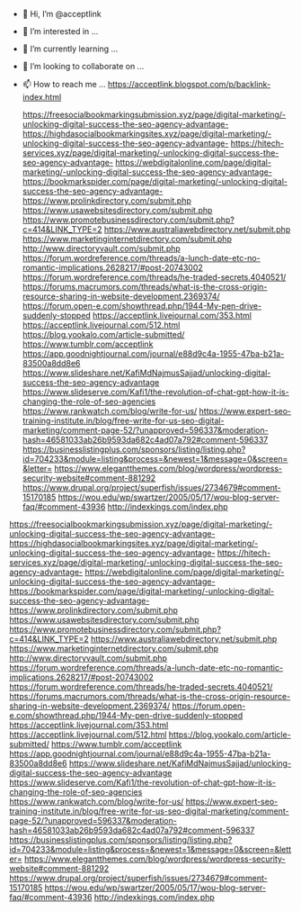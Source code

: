 - 👋 Hi, I’m @acceptlink
- 👀 I’m interested in ...
- 🌱 I’m currently learning ...
- 💞️ I’m looking to collaborate on ...
- 📫 How to reach me ...
  https://acceptlink.blogspot.com/p/backlink-index.html

  <a href="https://freesocialbookmarkingsubmission.xyz/page/digital-marketing/-unlocking-digital-success-the-seo-agency-advantage-">https://freesocialbookmarkingsubmission.xyz/page/digital-marketing/-unlocking-digital-success-the-seo-agency-advantage-</a>
<a href="https://highdasocialbookmarkingsites.xyz/page/digital-marketing/-unlocking-digital-success-the-seo-agency-advantage-">https://highdasocialbookmarkingsites.xyz/page/digital-marketing/-unlocking-digital-success-the-seo-agency-advantage-</a>
<a href="https://hitech-services.xyz/page/digital-marketing/-unlocking-digital-success-the-seo-agency-advantage-">https://hitech-services.xyz/page/digital-marketing/-unlocking-digital-success-the-seo-agency-advantage-</a>
<a href="https://webdigitalonline.com/page/digital-marketing/-unlocking-digital-success-the-seo-agency-advantage-">https://webdigitalonline.com/page/digital-marketing/-unlocking-digital-success-the-seo-agency-advantage-</a>
<a href="https://bookmarkspider.com/page/digital-marketing/-unlocking-digital-success-the-seo-agency-advantage-">https://bookmarkspider.com/page/digital-marketing/-unlocking-digital-success-the-seo-agency-advantage-</a>
<a href="https://www.prolinkdirectory.com/submit.php">https://www.prolinkdirectory.com/submit.php</a>
<a href="https://www.usawebsitesdirectory.com/submit.php">https://www.usawebsitesdirectory.com/submit.php</a>
<a href="https://www.promotebusinessdirectory.com/submit.php?c=414&LINK_TYPE=2">https://www.promotebusinessdirectory.com/submit.php?c=414&LINK_TYPE=2</a>
<a href="https://www.australiawebdirectory.net/submit.php">https://www.australiawebdirectory.net/submit.php</a>
<a href="https://www.marketinginternetdirectory.com/submit.php">https://www.marketinginternetdirectory.com/submit.php</a>
<a href="http://www.directoryvault.com/submit.php">http://www.directoryvault.com/submit.php</a>
<a href="https://forum.wordreference.com/threads/a-lunch-date-etc-no-romantic-implications.2628217/#post-20743002">https://forum.wordreference.com/threads/a-lunch-date-etc-no-romantic-implications.2628217/#post-20743002</a>
<a href="https://forum.wordreference.com/threads/he-traded-secrets.4040521/">https://forum.wordreference.com/threads/he-traded-secrets.4040521/</a>
<a href="https://forums.macrumors.com/threads/what-is-the-cross-origin-resource-sharing-in-website-development.2369374/">https://forums.macrumors.com/threads/what-is-the-cross-origin-resource-sharing-in-website-development.2369374/</a>
<a href="https://forum.open-e.com/showthread.php/1944-My-pen-drive-suddenly-stopped">https://forum.open-e.com/showthread.php/1944-My-pen-drive-suddenly-stopped</a>
<a href="https://acceptlink.livejournal.com/353.html">https://acceptlink.livejournal.com/353.html</a>
<a href="https://acceptlink.livejournal.com/512.html">https://acceptlink.livejournal.com/512.html</a>
<a href="https://blog.yookalo.com/article-submitted/">https://blog.yookalo.com/article-submitted/</a>
<a href="https://www.tumblr.com/acceptlink">https://www.tumblr.com/acceptlink</a>
<a href="https://app.goodnightjournal.com/journal/e88d9c4a-1955-47ba-b21a-83500a8dd8e6">https://app.goodnightjournal.com/journal/e88d9c4a-1955-47ba-b21a-83500a8dd8e6</a>
<a href="https://www.slideshare.net/KafiMdNajmusSajjad/unlocking-digital-success-the-seo-agency-advantage">https://www.slideshare.net/KafiMdNajmusSajjad/unlocking-digital-success-the-seo-agency-advantage</a>
<a href="https://www.slideserve.com/Kafi1/the-revolution-of-chat-gpt-how-it-is-changing-the-role-of-seo-agencies">https://www.slideserve.com/Kafi1/the-revolution-of-chat-gpt-how-it-is-changing-the-role-of-seo-agencies</a>
<a href="https://www.rankwatch.com/blog/write-for-us/">https://www.rankwatch.com/blog/write-for-us/</a>
<a href="https://www.expert-seo-training-institute.in/blog/free-write-for-us-seo-digital-marketing/comment-page-52/?unapproved=596337&moderation-hash=46581033ab26b9593da682c4ad07a792#comment-596337">https://www.expert-seo-training-institute.in/blog/free-write-for-us-seo-digital-marketing/comment-page-52/?unapproved=596337&moderation-hash=46581033ab26b9593da682c4ad07a792#comment-596337</a>
<a href="https://businesslistingplus.com/sponsors/listing/listing.php?id=704233&module=listing&process=&newest=1&message=0&screen=&letter=">https://businesslistingplus.com/sponsors/listing/listing.php?id=704233&module=listing&process=&newest=1&message=0&screen=&letter=</a>
<a href="https://www.elegantthemes.com/blog/wordpress/wordpress-security-website#comment-881292">https://www.elegantthemes.com/blog/wordpress/wordpress-security-website#comment-881292</a>
<a href="https://www.drupal.org/project/superfish/issues/2734679#comment-15170185">https://www.drupal.org/project/superfish/issues/2734679#comment-15170185</a>
<a href="https://wou.edu/wp/swartzer/2005/05/17/wou-blog-server-faq/#comment-43936">https://wou.edu/wp/swartzer/2005/05/17/wou-blog-server-faq/#comment-43936</a>
<a href="http://indexkings.com/index.php">http://indexkings.com/index.php</a>


https://freesocialbookmarkingsubmission.xyz/page/digital-marketing/-unlocking-digital-success-the-seo-agency-advantage-
https://highdasocialbookmarkingsites.xyz/page/digital-marketing/-unlocking-digital-success-the-seo-agency-advantage-
https://hitech-services.xyz/page/digital-marketing/-unlocking-digital-success-the-seo-agency-advantage-
https://webdigitalonline.com/page/digital-marketing/-unlocking-digital-success-the-seo-agency-advantage-
https://bookmarkspider.com/page/digital-marketing/-unlocking-digital-success-the-seo-agency-advantage-
https://www.prolinkdirectory.com/submit.php
https://www.usawebsitesdirectory.com/submit.php
https://www.promotebusinessdirectory.com/submit.php?c=414&LINK_TYPE=2
https://www.australiawebdirectory.net/submit.php
https://www.marketinginternetdirectory.com/submit.php
http://www.directoryvault.com/submit.php
https://forum.wordreference.com/threads/a-lunch-date-etc-no-romantic-implications.2628217/#post-20743002
https://forum.wordreference.com/threads/he-traded-secrets.4040521/
https://forums.macrumors.com/threads/what-is-the-cross-origin-resource-sharing-in-website-development.2369374/
https://forum.open-e.com/showthread.php/1944-My-pen-drive-suddenly-stopped
https://acceptlink.livejournal.com/353.html
https://acceptlink.livejournal.com/512.html
https://blog.yookalo.com/article-submitted/
https://www.tumblr.com/acceptlink
https://app.goodnightjournal.com/journal/e88d9c4a-1955-47ba-b21a-83500a8dd8e6
https://www.slideshare.net/KafiMdNajmusSajjad/unlocking-digital-success-the-seo-agency-advantage
https://www.slideserve.com/Kafi1/the-revolution-of-chat-gpt-how-it-is-changing-the-role-of-seo-agencies
https://www.rankwatch.com/blog/write-for-us/
https://www.expert-seo-training-institute.in/blog/free-write-for-us-seo-digital-marketing/comment-page-52/?unapproved=596337&moderation-hash=46581033ab26b9593da682c4ad07a792#comment-596337
https://businesslistingplus.com/sponsors/listing/listing.php?id=704233&module=listing&process=&newest=1&message=0&screen=&letter=
https://www.elegantthemes.com/blog/wordpress/wordpress-security-website#comment-881292
https://www.drupal.org/project/superfish/issues/2734679#comment-15170185
https://wou.edu/wp/swartzer/2005/05/17/wou-blog-server-faq/#comment-43936
http://indexkings.com/index.php
<!---
acceptlink/acceptlink is a ✨ special ✨ repository because its `README.md` (this file) appears on your GitHub profile.
You can click the Preview link to take a look at your changes.
--->
